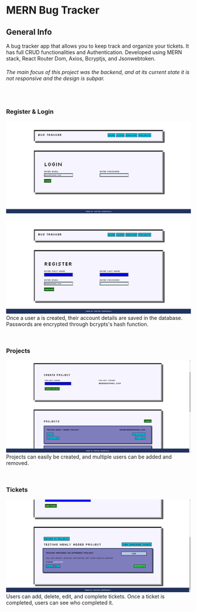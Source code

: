 # MERN Bug Tracker

## General Info
A bug tracker app that allows you to keep track and organize your tickets. It has full CRUD functionalities and Authentication. Developed using MERN stack, React Router Dom, Axios, Bcryptjs, and Jsonwebtoken.

###### The main focus of this project was the backend, and at its current state it is not responsive and the design is subpar.
&nbsp;
### Register & Login
![Alt text](/readmeIMG/loginIMG.png "Optional Title")
&nbsp;
![Alt text](/readmeIMG/registerIMG.png "Optional Title")
Once a user a is created, their account details are saved in the database. Passwords are encrypted through bcrypts's hash function.

&nbsp;
### Projects
![Alt text](/readmeIMG/projectsIMG.png "Optional Title")
Projects can easily be created, and multiple users can be added and removed.

&nbsp;
### Tickets
![Alt text](/readmeIMG/ticketIMG.png "Optional Title")
Users can add, delete, edit, and complete tickets. Once a ticket is completed, users can see who completed it. 




